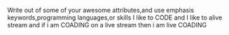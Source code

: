 Write out of some of your awesome attributes,and use emphasis keywords,programming languages,or skills
I like to CODE and I like  to alive stream and if i am COADING on a live stream then i am live COADING
